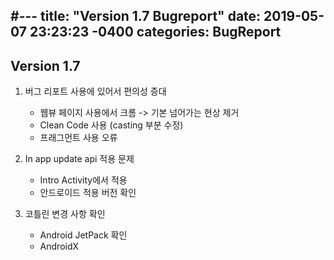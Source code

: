 #---
title: "Version 1.7 Bugreport"
date: 2019-05-07 23:23:23 -0400
categories: BugReport
---

## Version 1.7
1. 버그 리포트 사용에 있어서 편의성 증대
    - 웹뷰 페이지 사용에서 크롬 -> 기본 넘어가는 현상 제거
    - Clean Code 사용 (casting 부분 수정)
    - 프래그먼트 사용 오류 

2. In app update api 적용 문제
    - Intro Activity에서 적용
    - 안드로이드 적용 버전 확인

3. 코틀린 변경 사항 확인
    - Android JetPack 확인
    - AndroidX 
    
    
